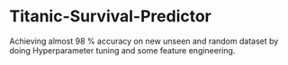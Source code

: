 # Titanic-Survival-Predictor
Achieving almost 98 % accuracy on new unseen and random dataset by doing Hyperparameter tuning and some feature engineering.
